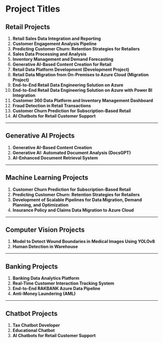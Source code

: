 # **Project Titles**

## **Retail Projects**
1. **Retail Sales Data Integration and Reporting**  
2. **Customer Engagement Analysis Pipeline**  
3. **Predicting Customer Churn: Retention Strategies for Retailers**  
4. **Sales Data Processing and Analysis**  
5. **Inventory Management and Demand Forecasting**  
6. **Generative AI-Based Content Creation for Retail**  
7. **Retail Data Platform Development (Development Project)**  
8. **Retail Data Migration from On-Premises to Azure Cloud (Migration Project)**  
9. **End-to-End Retail Data Engineering Solution on Azure**  
10. **End-to-End Retail Data Engineering Solution on Azure with Power BI Integration**  
11. **Customer 360 Data Platform and Inventory Management Dashboard**  
12. **Fraud Detection in Retail Transactions**  
13. **Customer Churn Prediction for Subscription-Based Retail**  
14. **AI Chatbots for Retail Customer Support**  

---

## **Generative AI Projects**
1. **Generative AI-Based Content Creation**  
2. **Generative AI: Automated Document Analysis (DocsGPT)**  
3. **AI-Enhanced Document Retrieval System**  

---

## **Machine Learning Projects**
1. **Customer Churn Prediction for Subscription-Based Retail**  
2. **Predicting Customer Churn: Retention Strategies for Retailers**  
3. **Development of Scalable Pipelines for Data Migration, Demand Planning, and Optimization**  
4. **Insurance Policy and Claims Data Migration to Azure Cloud**  

---

## **Computer Vision Projects**
1. **Model to Detect Wound Boundaries in Medical Images Using YOLOv8**  
2. **Human Detection in Warehouse**  

---

## **Banking Projects**
1. **Banking Data Analytics Platform**  
2. **Real-Time Customer Interaction Tracking System**  
3. **End-to-End RAKBANK Azure Data Pipeline**  
4. **Anti-Money Laundering (AML)**  

---

## **Chatbot Projects**
1. **Tax Chatbot Developer**  
2. **Educational Chatbot**  
3. **AI Chatbots for Retail Customer Support**  
